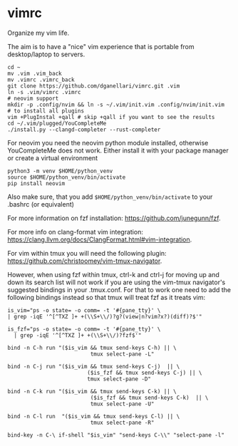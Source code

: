 # vimrc

Organize my vim life.

The aim is to have a "nice" vim experience that is portable from desktop/laptop to servers.

```
cd ~
mv .vim .vim_back
mv .vimrc .vimrc_back
git clone https://github.com/dganellari/vimrc.git .vim
ln -s .vim/vimrc .vimrc
# neovim support
mkdir -p .config/nvim && ln -s ~/.vim/init.vim .config/nvim/init.vim
# to install all plugins
vim +PlugInstal +qall # skip +qall if you want to see the results
cd ~/.vim/plugged/YouCompleteMe
./install.py --clangd-completer --rust-completer
```

For neovim you need the neovim python module installed, otherwise YouCompleteMe does not work.
Either install it with your package manager or create a virtual environment
```
python3 -m venv $HOME/python_venv
source $HOME/python_venv/bin/activate
pip install neovim
```
Also make sure, that you add `$HOME/python_venv/bin/activate` to your .bashrc (or equivalent)

For more information on fzf installation: https://github.com/junegunn/fzf.

For more info on clang-format vim integration: https://clang.llvm.org/docs/ClangFormat.html#vim-integration.


For vim within tmux you will need the following plugin: https://github.com/christoomey/vim-tmux-navigator.

However, when using fzf within tmux, ctrl-k and ctrl-j for moving up and down its search list will not work if you are using the vim-tmux navigator's suggested bindings in your .tmux.conf. For that to work one need to add the following bindings instead so that tmux will treat fzf as it treats vim:

```
is_vim="ps -o state= -o comm= -t '#{pane_tty}' \ 
| grep -iqE '^[^TXZ ]+ +(\\S+\\/)?g?(view|n?vim?x?)(diff)?$'"

is_fzf="ps -o state= -o comm= -t '#{pane_tty}' \
  | grep -iqE '^[^TXZ ]+ +(\\S+\\/)?fzf$'"
  
bind -n C-h run "($is_vim && tmux send-keys C-h) || \
                          tmux select-pane -L"
                          
bind -n C-j run "($is_vim && tmux send-keys C-j)  || \
                         ($is_fzf && tmux send-keys C-j) || \
                         tmux select-pane -D"
                         
bind -n C-k run "($is_vim && tmux send-keys C-k) || \
                          ($is_fzf && tmux send-keys C-k)  || \
                          tmux select-pane -U"
                          
bind -n C-l run  "($is_vim && tmux send-keys C-l) || \
                          tmux select-pane -R"
                          
bind-key -n C-\ if-shell "$is_vim" "send-keys C-\\" "select-pane -l"
```
